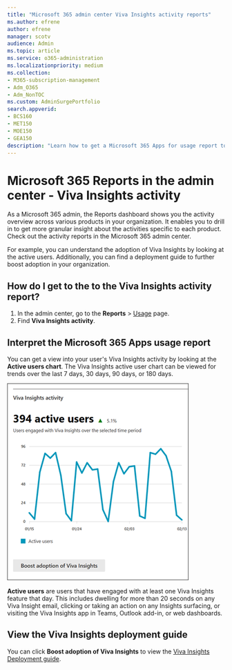 ```yaml
---
title: "Microsoft 365 admin center Viva Insights activity reports"
ms.author: efrene
author: efrene
manager: scotv
audience: Admin
ms.topic: article
ms.service: o365-administration
ms.localizationpriority: medium
ms.collection:
- M365-subscription-management
- Adm_O365
- Adm_NonTOC
ms.custom: AdminSurgePortfolio
search.appverid:
- BCS160
- MET150
- MOE150
- GEA150
description: "Learn how to get a Microsoft 365 Apps for usage report to learn, for example, more about user adoption of Viva Insights by active users."
---
```


# Microsoft 365 Reports in the admin center - Viva Insights activity

As a Microsoft 365 admin, the Reports dashboard shows you the activity overview across various products in your organization. It enables you to drill in to get more granular insight about the activities specific to each product. Check out the activity reports in the Microsoft 365 admin center. 

For example, you can understand the adoption of Viva Insights by looking at the active users. Additionally, you can find a deployment guide to further boost adoption in your organization.

## How do I get to the to the Viva Insights activity report?

1. In the admin center, go to the **Reports** \> <a href="https://go.microsoft.com/fwlink/p/?linkid=2074756" target="_blank">Usage</a> page. 
2. Find **Viva Insights activity**.

## Interpret the Microsoft 365 Apps usage report 

You can get a view into your user's Viva Insights activity by looking at the **Active users chart**. The Viva Insights active user chart can be viewed for trends over the last 7 days, 30 days, 90 days, or 180 days.  

![Microsoft 365 Apps usage report with Viva Insights.](../../media/viva-insights-chart.png)

**Active users** are users that have engaged with at least one Viva Insights feature that day. This includes dwelling for more than 20 seconds on any Viva Insight email, clicking or taking an action on any Insights surfacing, or visiting the Viva Insights app in Teams, Outlook add-in, or web dashboards. 

## View the Viva Insights deployment guide
You can click **Boost adoption of Viva Insights** to view the [Viva Insights Deployment guide](/viva/insights/personal/setup/deployment-guide).

